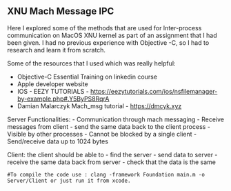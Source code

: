
## XNU Mach Message IPC
Here I explored some of the methods that are used for Inter-process communication on MacOS XNU kernel as part of an assignment that I had been given. I had no previous experience with Objective -C, so I had to research and learn it from scratch.

Some of the resources that I used which was really helpful: 
- Objective-C Essential Training on linkedin course
- Apple developer website
- IOS - EEZY TUTORIALS - https://eezytutorials.com/ios/nsfilemanager-by-example.php#.Y5ByPS8RqrA
- Damian Malarczyk Mach_msg tutorial - https://dmcyk.xyz


Server Functionalities:
		- Communication through mach messaging
                - Receive messages from client 
		- send the same data back to the client process
		- Visible by other processes
		- Cannot be blocked by a single client
		- Send/receive data up to 1024 bytes

Client:
	  the client should be able to
		- find the server
		- send data to server
		- receive the same data back from server
		- check that the data is the same
    
    
    #To compile the code use : clang -framework Foundation main.m -o Server/Client or just run it from xcode.

